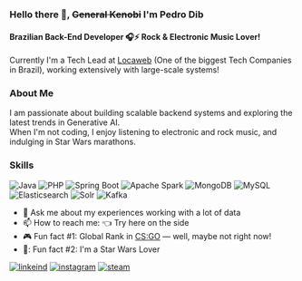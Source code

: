 ### Hello there 👋, ~~General Kenobi~~ I'm Pedro Dib 

#### Brazilian Back-End Developer 🎧⚡️ Rock & Electronic Music Lover!
Currently I'm a Tech Lead at [Locaweb](https://github.com/locaweb) (One of the biggest Tech Companies in Brazil), working extensively with large-scale systems!

### About Me  
I am passionate about building scalable backend systems and exploring the latest trends in Generative AI.  
When I'm not coding, I enjoy listening to electronic and rock music, and indulging in Star Wars marathons.

### Skills

![Java](https://img.shields.io/badge/Java-ED8B00?style=for-the-badge&logo=openjdk&logoColor=white)
![PHP](https://img.shields.io/badge/PHP-777BB4?style=for-the-badge&logo=php&logoColor=white)
![Spring Boot](https://img.shields.io/badge/Spring_Boot-6DB33F?style=for-the-badge&logo=springboot&logoColor=white)
![Apache Spark](https://img.shields.io/badge/Apache_Spark-E25A1C?style=for-the-badge&logo=apache-spark&logoColor=white)
![MongoDB](https://img.shields.io/badge/MongoDB-47A248?style=for-the-badge&logo=mongodb&logoColor=white)
![MySQL](https://img.shields.io/badge/MySQL-4479A1?style=for-the-badge&logo=mysql&logoColor=white)
![Elasticsearch](https://img.shields.io/badge/Elasticsearch-005571?style=for-the-badge&logo=elasticsearch&logoColor=white)
![Solr](https://img.shields.io/badge/Solr-F1A425?style=for-the-badge&logo=apache-solr&logoColor=white)
![Kafka](https://img.shields.io/badge/Apache_Kafka-231F20?style=for-the-badge&logo=apache-kafka&logoColor=white)

- 💬 Ask me about my experiences working with a lot of data 
- 📫 How to reach me: :point_left: Try here on the side
- 🎮 Fun fact #1: Global Rank in [CS:GO](https://csgostats.gg/player/76561198121209165) — well, maybe not right now!
- :milky_way:: Fun fact #2: I'm a Star Wars Lover


[![linkeind][linkedin_badge]](https://www.linkedin.com/in/pedro-dib)
[![instagram][instagram_badge]](https://www.instagram.com/pedro.dib)
[![steam][steam_badge]](https://steamcommunity.com/id/phdd)

<!-- Tech things -->
[linkedin_badge]: https://img.shields.io/static/v1?style=flat&logo=linkedin&label=linkedin&color=0077B5&message=pedro-dib
[instagram_badge]: https://img.shields.io/static/v1?style=flat&logo=instagram&label=instagram&color=E4405F&message=pedro.dib
[steam_badge]: https://img.shields.io/static/v1?style=flat&logo=steam&label=steam&color=000000&message=Kenobi
